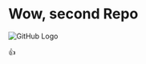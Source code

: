 
# Wow, second Repo 

![GitHub Logo](https://miro.medium.com/v2/resize:fit:620/1*FpEDNFF2CDqpmdkSHXFpmA.jpeg)

:+1:


